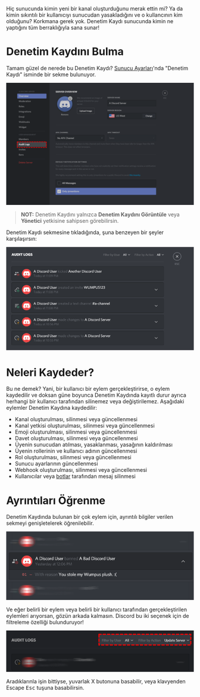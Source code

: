 <!-- TITLE: Denetim Kaydı -->
<!-- SUBTITLE: Discord'un Denetim Kaydı hakkında bilgi -->

Hiç sunucunda kimin yeni bir kanal oluşturduğunu merak ettin mi? Ya da kimin sıkıntılı bir kullanıcıyı sunucudan yasakladığını ve o kullancının kim olduğunu? Korkmana gerek yok. Denetim Kaydı sunucunda kimin ne yaptığını tüm berraklığıyla sana sunar!
# Denetim Kaydını Bulma
Tamam güzel de nerede bu Denetim Kaydı? [Sunucu Ayarları](/tr/server-settings)'nda "Denetim Kaydı" isminde bir sekme bulunuyor.

![Audit Logs 2](/uploads/audit-logs/audit-logs-2.png "Audit Logs 2")

> **NOT:** Denetim Kaydını yalnızca **Denetim Kaydını Görüntüle** veya **Yönetici** yetkisine sahipsen görebilirsin.

Denetim Kaydı sekmesine tıkladığında, şuna benzeyen bir şeyler karşılaşırsın:

![Audit Logs 3](/uploads/audit-logs/audit-logs-3.png "Audit Logs 3")

# Neleri Kaydeder?

Bu ne demek? Yani, bir kullanıcı bir eylem gerçekleştirirse, o eylem kaydedilir ve doksan güne boyunca Denetim Kaydında kayıtlı durur ayrıca herhangi bir kullanıcı tarafından silinemez veya değiştirilemez. Aşağıdaki eylemler Denetim Kaydına kaydedilir:

* Kanal oluşturulması, silinmesi veya güncellenmesi
* Kanal yetkisi oluşturulması, silinmesi veya güncellenmesi
* Emoji oluşturulması, silinmesi veya güncellenmesi
* Davet oluşturulması, silinmesi veya güncellenmesi
* Üyenin sunucudan atılması, yasaklanması, yasağının kaldırılması
* Üyenin rollerinin ve kullanıcı adının güncellenmesi
* Rol oluşturulması, silinmesi veya güncellenmesi
* Sunucu ayarlarının güncellenmesi
* Webhook oluşturulması, silinmesi veya güncellenmesi
* Kullanıcılar veya [botlar](/tr/bots) tarafından mesaj silinmesi


# Ayrıntıları Öğrenme
Denetim Kaydında bulunan bir çok eylem için, ayrıntılı bilgiler verilen sekmeyi genişletelerek öğrenilebilir.

![Audit Logs 1](/uploads/audit-logs/audit-logs-1.png "Audit Logs 1")

Ve eğer belirli bir eylem veya belirli bir kullanıcı tarafından gerçekleştirilen eylemleri arıyorsan, gözün arkada kalmasın. Discord bu iki seçenek için de filtreleme özelliği bulunduruyor!

![Audit Logs 4](/uploads/audit-logs/audit-logs-4.png "Audit Logs 4")

Aradıklarınla işin bittiyse, yuvarlak X butonuna basabilir, veya klavyenden Escape <kbd>Esc</kbd> tuşuna basabilirsin.